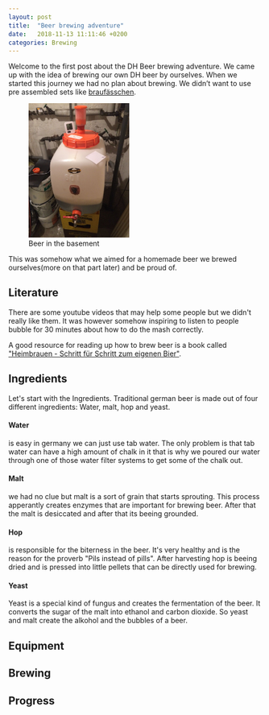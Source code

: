 ```yaml
---
layout: post
title:  "Beer brewing adventure"
date:   2018-11-13 11:11:46 +0200
categories: Brewing
---
```



Welcome to the first post about the DH Beer brewing adventure. We came up with the idea of brewing our own DH beer by ourselves. When we started this journey we had no plan about brewing. We didn’t want to use pre assembled sets like <a href="https://www.braufaesschen.com">braufässchen</a>.

<figure>
	<img src="/images/brewing/beerInBasement.jpg " alt="Beer in the basement" width="200"/> 
	<figcaption>Beer in the basement</figcaption>
</figure>


This was somehow what we aimed for a homemade beer we brewed ourselves(more on that part later) and be proud of.


## Literature

There are some youtube videos that may help some people but we didn't really like them. It was however somehow inspiring to listen to people bubble for 30 minutes about how to do the mash correctly.

A good resource for reading up how to brew beer is a book called <a href="https://www.amazon.de/dp/3418008062/ref=asc_df_341800806256837420/?tag=googshopde-21&creative=22398&creativeASIN=3418008062&linkCode=df0&hvadid=310638342202&hvpos=1o1&hvnetw=g&hvrand=13155035818378989475&hvpone=&hvptwo=&hvqmt=&hvdev=c&hvdvcmdl=&hvlocint=&hvlocphy=9042426&hvtargid=pla-564148427400&th=1&psc=1&tag=&ref=&adgrpid=64643860067&hvpone=&hvptwo=&hvadid=310638342202&hvpos=1o1&hvnetw=g&hvrand=13155035818378989475&hvqmt=&hvdev=c&hvdvcmdl=&hvlocint=&hvlocphy=9042426&hvtargid=pla-564148427400"> "Heimbrauen - Schritt für Schritt zum eigenen Bier"</a>.

## Ingredients

Let's start with the Ingredients. Traditional german beer is made out of four different ingredients: Water, malt, hop and yeast. 

#### Water 
is easy in germany we can just use tab water. The only problem is that tab water can have a high amount of chalk in it that is why we poured our water through one of those water filter systems to get some of the chalk out.

#### Malt
we had no clue but malt is a sort of grain that starts sprouting. This process apperantly creates enzymes that are important for brewing beer. After that the malt is desiccated and after that its beeing grounded.

#### Hop
is responsible for the biterness in the beer. It's very healthy and is the reason for the proverb "Pils instead of pills". After harvesting hop is beeing dried and is pressed into little pellets that can be directly used for brewing. 

#### Yeast
Yeast is a special kind of fungus and creates the fermentation of the beer. It converts the sugar of the malt into ethanol and carbon dioxide. So yeast and malt create the alkohol and the bubbles of a beer.

## Equipment

## Brewing

## Progress 
